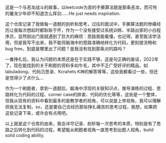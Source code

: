 这是一个与恶龙战斗的故事，以leetcode为首的手撕算法题是那条恶龙，而可怜的屠龙少年却不知道怎么挥剑......He just needs inspiration.

这个仓库记录了我做每一道题的剖析和思考，过往的面试中，手撕算法题的惨痛经历让我每次想起时都耿耿于怀，作为一个没有接受过系统训练、半路出家的小白程序员，显然刚出门我就遇到了巨大的麻烦：思路我能看懂，也记得，甚至能活学活用，但是我写不出来，我不能将脑海中的思路准确地转化为代码，更别提流畅和bug free，到底是哪里出了问题？是我没有找到那条对的路吗？

一番挣扎后，我认为问题的本质还是在于实践不够，这是句正确的废话，2022年了，现在能找到的关于刷题的资料多如牛毛，其中不乏广受好评的精品，如labuladong、代码沉思录、Kcrahets K神的解答等等，这些我都看过一些，但还是觉得少了点什么...

作为一个刷题者，拿到一道题后，脑海中浮现的关联知识点，推导演练的过程、思路转化为代码的过程、corner case的排查、代码的优化等等，这些是一个整体，但我从现有的资料中看到最多的是教学者的视角，可以说是上帝视角，我可以理解但我无法复制，so，还是要自己去经历那些挣扎痛苦的思考过程，我想，如果把这些记录下来，或许会有点用吧。

以上就是这个仓库的由来，我会详尽记录、剖析每一次思考的本质，特别是有了思路之后转化到代码的过程，希望能从刷题者视角一直思考到出题人视角，build solid coding ability.